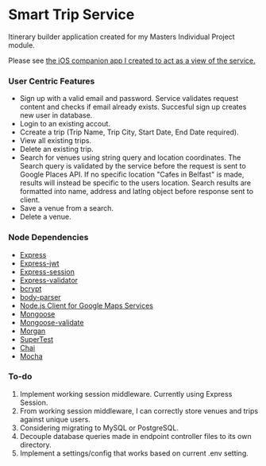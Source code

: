 # Smart Trip Service

Itinerary builder application created for my Masters Individual Project module. 

Please see [the iOS companion app I created to act as a view of the service.](https://github.com/kelvinharron/smart-trip-ios)

### User Centric Features

- Sign up with a valid email and password. Service validates request content and checks if email already exists. Succesful sign up creates new user in database.
- Login to an existing accout.
- Ccreate a trip (Trip Name, Trip City, Start Date, End Date required).
- View all existing trips.
- Delete an existing trip.
- Search for venues using string query and location coordinates.
The Search query is validated by the service before the request is sent to Google Places API. If no specific location "Cafes in Belfast" is made, results will instead be specific to the users location.
Search results are formatted into name, address and latlng object before response sent to client.
- Save a venue from a search.
- Delete a venue.

### Node Dependencies

- [Express](https://expressjs.com)
- [Express-jwt](https://github.com/auth0/express-jwt)
- [Express-session](https://github.com/expressjs/session)
- [Express-validator](https://github.com/ctavan/express-validator)
- [bcrypt](https://github.com/ncb000gt/node.bcrypt.js)
- [body-parser](https://github.com/expressjs/body-parser)
- [Node.js Client for Google Maps Services](https://github.com/googlemaps/google-maps-services-js)
- [Mongoose](https://github.com/Automattic/mongoose)
- [Mongoose-validate](https://github.com/RGBboy/mongoose-validate)
- [Morgan](https://github.com/expressjs/morgan)
- [SuperTest](https://github.com/visionmedia/supertest)
- [Chai](https://github.com/chaijs/chai)
- [Mocha](https://github.com/mochajs/mocha)

### To-do

1. Implement working session middleware. Currently using Express Session.
2. From working session middleware, I can correctly store venues and trips against unique users.
3. Considering migrating to MySQL or PostgreSQL.
4. Decouple database queries made in endpoint controller files to its own directory.
5. Implement a settings/config that works based on current .env setting.
